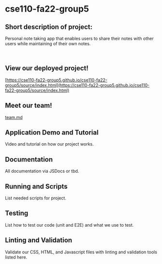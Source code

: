 # cse110-fa22-group5
## Short description of project:
Personal note taking app that enables users to share their notes with other users while maintaining of their own notes.

<br>

## View our deployed project!
[https://cse110-fa22-group5.github.io/cse110-fa22-group5/source/index.html](https://cse110-fa22-group5.github.io/cse110-fa22-group5/source/index.html)

## Meet our team!
[team.md](admin/team.md)

## Application Demo and Tutorial  
Video and tutorial on how our project works.

## Documentation  
All documentation via JSDocs or tbd. 

## Running and Scripts
List needed scripts for project.

## Testing    
List how to test our code (unit and E2E) and what we use to test.

## Linting and Validation  
Validate our CSS, HTML, and Javascript files with linting and validation tools listed here. 
